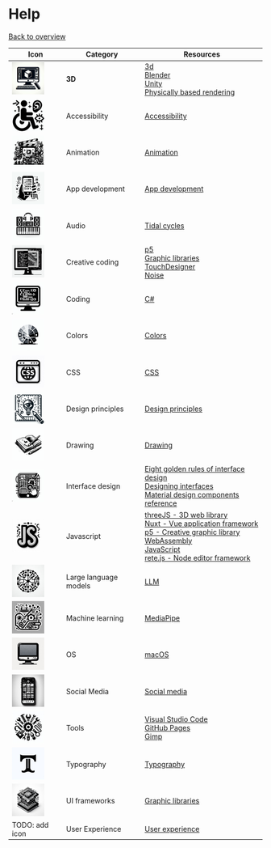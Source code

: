 # Help

[Back to overview](/studiesstart/)


| Icon                                                  | Category              | Resources                                                                                                                                                                                                                                                                                        |
| ----------------------------------------------------- | --------------------- | ------------------------------------------------------------------------------------------------------------------------------------------------------------------------------------------------------------------------------------------------------------------------------------------------ |
| <img src="images/3d.jpeg" height="64"/>               | **3D**                | [3d](3d)<br>[Blender](3d/blender)<br>[Unity](unity)<br>[Physically based rendering](3d/physicallybasedrendering)                                                                                                                                                                                 |
| <img src="images/accessibility.jpeg" height="64"/>    | Accessibility         | [Accessibility](accessibility)                                                                                                                                                                                                                                                                   |
| <img src="images/animation.jpeg" height="64"/>        | Animation             | [Animation](animation)                                                                                                                                                                                                                                                                           |
| <img src="images/appdevelopment.jpeg" height="64"/>   | App development       | [App development](appdevelopment)                                                                                                                                                                                                                                                                |
| <img src="images/audio.jpeg" height="64"/>            | Audio                 | [Tidal cycles](tidalcycles)                                                                                                                                                                                                                                                                      |
| <img src="images/creativecoding.jpeg" height="64"/>   | Creative coding       | [p5](p5js)<br>[Graphic libraries](graphiclibraries)<br>[TouchDesigner](touchdesigner)<br>[Noise](noise)                                                                                                                                                                                          |
| <img src="images/coding.jpeg" height="64"/>           | Coding                | [C#](csharp)                                                                                                                                                                                                                                                                                     |
| <img src="images/colors.jpeg" height="64"/>           | Colors                | [Colors](colors)                                                                                                                                                                                                                                                                                 |
| <img src="images/css.jpeg" height="64"/>              | CSS                   | [CSS](css)                                                                                                                                                                                                                                                                                       |
| <img src="images/designprinciples.jpeg" height="64"/> | Design principles     | [Design principles](designprinciples)                                                                                                                                                                                                                                                            |
| <img src="images/drawing.jpeg" height="64"/>          | Drawing               | [Drawing](drawing)                                                                                                                                                                                                                                                                               |
| <img src="images/interfacedesign.jpeg" height="64"/>  | Interface design      | [Eight golden rules of interface design](https://capian.co/shneiderman-eight-golden-rules-interface-design)<br>[Designing interfaces](https://www.oreilly.com/library/view/designing-interfaces-3rd/9781492051954/)<br>[Material design components reference](https://m3.material.io/components) |
| <img src="images/js.jpeg" height="64"/>               | Javascript            | [threeJS - 3D web library](threejs)<br>[Nuxt - Vue application framework](nuxt)<br>[p5 - Creative graphic library](p5js)<br>[WebAssembly](webassembly)<br>[JavaScript](javascript)<br>[rete.js - Node editor framework](retejs)                                                                  |
| <img src="images/llm.jpeg" height="64"/>              | Large language models | [LLM](llm)                                                                                                                                                                                                                                                                                       |
| <img src="images/machinelearning.jpeg" height="64"/>  | Machine learning      | [MediaPipe](mediapipe)                                                                                                                                                                                                                                                                           |
| <img src="images/os.jpeg" height="64"/>               | OS                    | [macOS](macos)                                                                                                                                                                                                                                                                                   |
| <img src="images/socialmedia.jpeg" height="64"/>      | Social Media          | [Social media](socialmedia)                                                                                                                                                                                                                                                                      |
| <img src="images/tools.jpeg" height="64"/>            | Tools                 | [Visual Studio Code](vscode)<br>[GitHub Pages](githubpages)<br>[Gimp](gimp)                                                                                                                                                                                                                      |
| <img src="images/typography.jpeg" height="64"/>       | Typography            | [Typography](typography)                                                                                                                                                                                                                                                                         |
| <img src="images/uiframeworks.jpeg" height="64"/>     | UI frameworks         | [Graphic libraries](graphiclibraries)                                                                                                                                                                                                                                                            |
| TODO: add icon                                        | User Experience       | [User experience](ux)                                                                                                                                                                                                                                                                            |